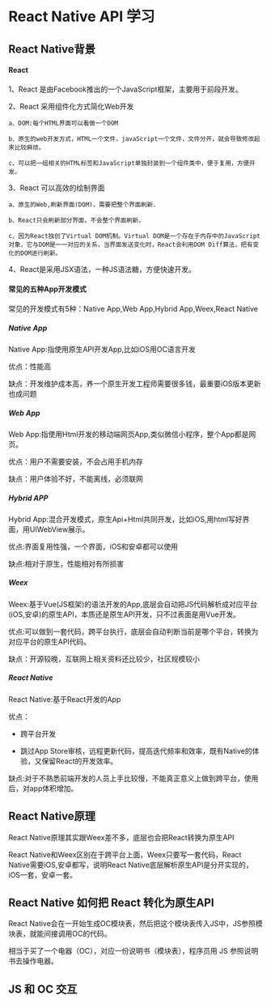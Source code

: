 # React Native API 学习

## React Native背景

#### React

1、React 是由Facebook推出的一个JavaScript框架，主要用于前段开发。

2、React 采用组件化方式简化Web开发

    a、DOM:每个HTML界面可以看做一个DOM

    b、原生的web开发方式，HTML一个文件，javaScript一个文件，文件分开，就会导致修改起来比较麻烦。

    c、可以把一组相关的HTML标签和JavaScript单独封装到一个组件类中，便于复用，方便开发。


3、React 可以高效的绘制界面

    a、原生的Web,刷新界面(DOM)，需要把整个界面刷新.

    b、React只会刷新部分界面，不会整个界面刷新。

    c、因为React独创了Virtual DOM机制。Virtual DOM是一个存在于内存中的JavaScript对象，它与DOM是一一对应的关系，当界面发送变化时，React会利用DOM Diff算法，把有变化的DOM进行刷新。


4、React是采用JSX语法，一种JS语法糖，方便快速开发。


#### 常见的五种App开发模式

常见的开发模式有5种：Native App,Web App,Hybrid App,Weex,React Native

##### Native App

Native App:指使用原生API开发App,比如iOS用OC语言开发

优点：性能高

缺点：开发维护成本高，养一个原生开发工程师需要很多钱，最重要iOS版本更新也成问题

##### Web App

Web App:指使用Html开发的移动端网页App,类似微信小程序，整个App都是网页。

优点：用户不需要安装，不会占用手机内存

缺点：用户体验不好，不能离线，必须联网

##### Hybrid APP

Hybrid App:混合开发模式，原生Api+Html共同开发，比如iOS,用html写好界面，用UIWebView展示。

优点:界面复用性强，一个界面，iOS和安卓都可以使用

缺点:相对于原生，性能相对有所损害

##### Weex

Weex:基于Vue(JS框架)的语法开发的App,底层会自动把JS代码解析成对应平台(iOS,安卓)的原生API，本质还是原生API开发，只不过表面是用Vue开发。

优点:可以做到一套代码，跨平台执行，底层会自动判断当前是哪个平台，转换为对应平台的原生API代码。

缺点：开源较晚，互联网上相关资料还比较少，社区规模较小

##### React Native

React Native:基于React开发的App

优点：

*    跨平台开发

*    跳过App Store审核，远程更新代码，提高迭代频率和效率，既有Native的体验，又保留React的开发效率。

缺点:对于不熟悉前端开发的人员上手比较慢，不能真正意义上做到跨平台，使用后，对app体积增加。

## React Native原理

React Native原理其实跟Weex差不多，底层也会把React转换为原生API

React Native和Weex区别在于跨平台上面，Weex只要写一套代码，React Native需要iOS,安卓都写，说明React Native底层解析原生API是分开实现的，iOS一套，安卓一套。

## React Native 如何把 React 转化为原生API

React Native会在一开始生成OC模块表，然后把这个模块表传入JS中，JS参照模块表，就能间接调用OC的代码。

相当于买了一个电器（OC），对应一份说明书（模块表），程序员用 JS 参照说明书去操作电器。

## JS 和 OC 交互

